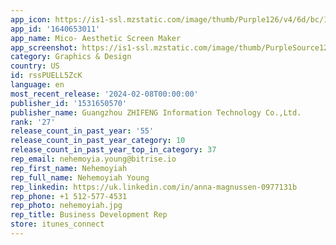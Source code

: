 ```yaml
---
app_icon: https://is1-ssl.mzstatic.com/image/thumb/Purple126/v4/6d/bc/15/6dbc1547-36fb-ffd1-b28a-8f6e5cbb25e7/AppIcon-0-0-1x_U007emarketing-0-7-0-85-220.png/1024x1024bb.png
app_id: '1640653011'
app_name: Mico- Aesthetic Screen Maker
app_screenshot: https://is1-ssl.mzstatic.com/image/thumb/PurpleSource126/v4/e4/74/98/e47498a6-2c82-6d14-7b1d-49361c164c64/88895779-6f1b-48d6-ad5a-953f5e6978cf__U7f8e_U533a_1.jpg/1242x2688bb.png
category: Graphics & Design
country: US
id: rssPUELL5ZcK
language: en
most_recent_release: '2024-02-08T00:00:00'
publisher_id: '1531650570'
publisher_name: Guangzhou ZHIFENG Information Technology Co.,Ltd.
rank: '27'
release_count_in_past_year: '55'
release_count_in_past_year_category: 10
release_count_in_past_year_top_in_category: 37
rep_email: nehemoyia.young@bitrise.io
rep_first_name: Nehemoyiah
rep_full_name: Nehemoyiah Young
rep_linkedin: https://uk.linkedin.com/in/anna-magnussen-0977131b
rep_phone: +1 512-577-4531
rep_photo: nehemoyiah.jpg
rep_title: Business Development Rep
store: itunes_connect
---
```

